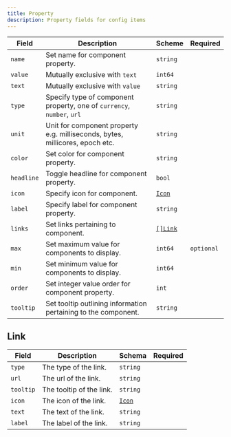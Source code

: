 ```yaml
---
title: Property
description: Property fields for config items
---
```


| Field      | Description                                                                  | Scheme                          | Required   |
| ---------- | ---------------------------------------------------------------------------- | ------------------------------- | ---------- |
| `name`     | Set name for component property.                                             | `string`                        |            |
| `value`    | Mutually exclusive with `text`                                               | `int64`                         |            |
| `text`     | Mutually exclusive with `value`                                              | `string`                        |            |
| `type`     | Specify type of component property, one of `currency`, `number`, `url`       | `string`                        |            |
| `unit`     | Unit for component property e.g. milliseconds, bytes, millicores, epoch etc. | `string`                        |            |
| `color`    | Set color for component property.                                            | `string`                        |            |
| `headline` | Toggle headline for component property.                                      | `bool`                          |            |
| `icon`     | Specify icon for component.                                                  | [`Icon`](/reference/types#icon) |            |
| `label`    | Specify label for component property.                                        | `string`                        |            |
| `links`    | Set links pertaining to component.                                           | [`[]Link`](#link)               |            |
| `max`      | Set maximum value for components to display.                                 | `int64`                         | `optional` |
| `min`      | Set minimum value for components to display.                                 | `int64`                         |            |
| `order`    | Set integer value order for component property.                              | `int`                           |            |
| `tooltip`  | Set tooltip outlining information pertaining to the component.               | `string`                        |            |

## Link

| Field     | Description              | Schema                          | Required |
| --------- | ------------------------ | ------------------------------- | -------- |
| `type`    | The type of the link.    | `string`                        |          |
| `url`     | The url of the link.     | `string`                        |          |
| `tooltip` | The tooltip of the link. | `string`                        |          |
| `icon`    | The icon of the link.    | [`Icon`](/reference/types#icon) |          |
| `text`    | The text of the link.    | `string`                        |          |
| `label`   | The label of the link.   | `string`                        |          |
